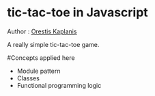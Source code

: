 # tic-tac-toe in Javascript 
Author : [Orestis Kaplanis](https://github.com/userman95)

A really simple tic-tac-toe game. 

#Concepts applied here

* Module pattern
* Classes 
* Functional programming logic

